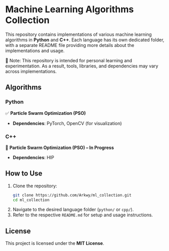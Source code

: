  # Machine Learning Algorithms Collection

This repository contains implementations of various machine learning algorithms in **Python** and **C++**. Each language has its own dedicated folder, with a separate README file providing more details about the implementations and usage.

🚨 Note: This repository is intended for personal learning and experimentation. As a result, tools, libraries, and dependencies may vary across implementations.


## Algorithms
### Python
✅ **Particle Swarm Optimization (PSO)**
   - **Dependencies**: PyTorch, OpenCV (for visualization)

### C++
🔄 **Particle Swarm Optimization (PSO) – In Progress**
   - **Dependencies**: HIP 

## How to Use
1. Clone the repository:
   ```bash
   git clone https://github.com/Arkwy/ml_collection.git
   cd ml_collection
   ```
2. Navigate to the desired language folder (`python/` or `cpp/`).
3. Refer to the respective `README.md` for setup and usage instructions.


## License
This project is licensed under the **MIT License**.

